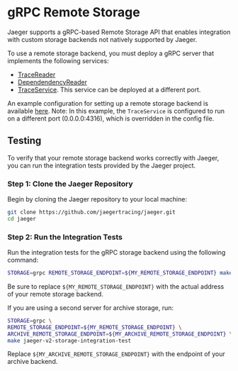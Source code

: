 # gRPC Remote Storage

Jaeger supports a gRPC-based Remote Storage API that enables integration with custom storage backends not natively supported by Jaeger.

To use a remote storage backend, you must deploy a gRPC server that implements
the following services:

* [TraceReader](https://github.com/jaegertracing/jaeger-idl/tree/main/proto/storage/v2/trace_storage.proto)
* [DependendencyReader](https://github.com/jaegertracing/jaeger-idl/tree/main/proto/storage/v2/dependency_storage.proto)
* [TraceService](https://github.com/open-telemetry/opentelemetry-proto/blob/main/opentelemetry/proto/collector/trace/v1/trace_service.proto). This service can be deployed at a different port.

An example configuration for setting up a remote storage backend is available
[here](https://github.com/jaegertracing/jaeger/blob/main/cmd/jaeger/config-remote-storage.yaml).
Note: In this example, the `TraceService` is configured to run on a different port (0.0.0.0:4316), which is overridden in the config file.

## Testing

To verify that your remote storage backend works correctly with Jaeger, you can run the integration tests provided by the Jaeger project.

### Step 1: Clone the Jaeger Repository

Begin by cloning the Jaeger repository to your local machine:

```bash
git clone https://github.com/jaegertracing/jaeger.git
cd jaeger
```

### Step 2: Run the Integration Tests

Run the integration tests for the gRPC storage backend using the following command:

```bash
STORAGE=grpc REMOTE_STORAGE_ENDPOINT=${MY_REMOTE_STORAGE_ENDPOINT} make jaeger-v2-storage-integration-test
```

Be sure to replace `${MY_REMOTE_STORAGE_ENDPOINT}` with the actual address of your remote storage backend.

If you are using a second server for archive storage, run:

```bash
STORAGE=grpc \
REMOTE_STORAGE_ENDPOINT=${MY_REMOTE_STORAGE_ENDPOINT} \
ARCHIVE_REMOTE_STORAGE_ENDPOINT=${MY_ARCHIVE_REMOTE_STORAGE_ENDPOINT} \
make jaeger-v2-storage-integration-test
```

Replace `${MY_ARCHIVE_REMOTE_STORAGE_ENDPOINT}` with the endpoint of your archive backend.
